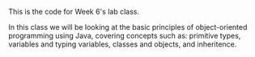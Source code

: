 This is the code for Week 6's lab class.

In this class we will be looking at the basic principles of object-oriented programming using Java, covering concepts such as: primitive types, variables and typing variables, classes and objects, and inheritence.
